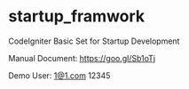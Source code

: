 # startup_framwork
CodeIgniter Basic Set for Startup Development

Manual Document: https://goo.gl/Sb1oTj

Demo User: 1@1.com 12345
